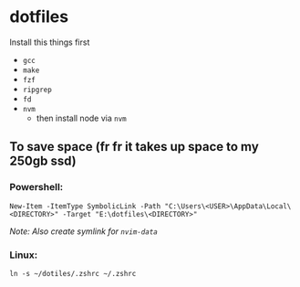 # dotfiles

Install this things first

- `gcc`
- `make`
- `fzf`
- `ripgrep`
- `fd`
- `nvm`
  - then install node via `nvm`

## To save space (fr fr it takes up space to my 250gb ssd)

### Powershell:

```
New-Item -ItemType SymbolicLink -Path "C:\Users\<USER>\AppData\Local\<DIRECTORY>" -Target "E:\dotfiles\<DIRECTORY>"
```

_Note: Also create symlink for `nvim-data`_

### Linux:

```
ln -s ~/dotiles/.zshrc ~/.zshrc
```
